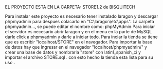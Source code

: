 EL PROYECTO ESTA EN LA CARPETA:
STORE1.2 de BISQUITECH

Para instalar este proyecto es necesario tener instalado laragon y descargar phpmyadmin para despues colacarlo en "C:\laragon\etc\apps".
La carpeta phpmyadmin..., se puede editar el nombre como: phpMyAdmin
Para iniciar el servidor es necesario abrir laragon y en el menu en la parte de MySQL darle click a phpmyadmin y darle a iniciar todo.
Para inciar la tienda se tiene que es escribir "localhost/STORE" en el navegador.
Para importar la base de datos hay que ingresar en el navegador "localhost/phpmyadmin/" y crear una base de datos y nombrarla "store" con latin1_spanish_ci y importar el archivo STORE.sql . con esto hecho la tienda esta lista para su uso .
